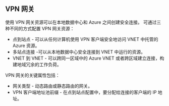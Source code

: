 ## <a name="vpn-gateway"></a>VPN 网关
使用 VPN 网关资源可以在本地数据中心和 Azure 之间创建安全连接。 可通过三种不同的方式配置 VPN 网关资源：

* 点到站点 - 可以从任何计算机使用 VPN 客户端安全地访问 VNET 中托管的 Azure 资源。 
* 多站点连接 -可以从本地数据中心安全连接到 VNET 中运行的资源。 
* VNET 到 VNET - 可以跨同一区域中的 Azure VNET 或者跨区域建立连接，构建地域冗余的工作负荷。

VPN 网关的关键属性包括：

* 网关类型 - 动态路由或静态路由的网关。 
* VPN 客户端地址池前缀 - 在点到站点配置中，要分配给连接的客户端的 IP 地址。